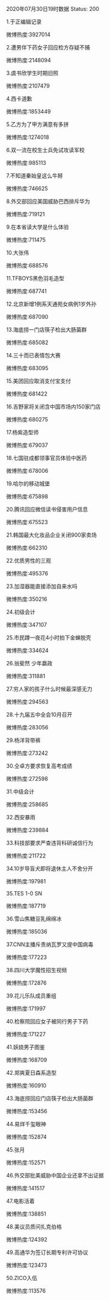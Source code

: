 2020年07月30日19时数据
Status: 200

1.于正编辑记录

微博热度:3927014

2.遭男伴下药女子回应检方存疑不捕

微博热度:2148094

3.虞书欣学生时期旧照

微博热度:2107479

4.西卡道歉

微博热度:1853449

5.乙方为了甲方满意有多拼

微博热度:1274018

6.双一流在校生士兵免试攻读军校

微博热度:985113

7.不知道秦始皇这么牛掰

微博热度:746625

8.外交部回应美国威胁巴西排斥华为

微博热度:719121

9.在本省读大学是什么体验

微博热度:711475

10.大张伟

微博热度:688576

11.TFBOYS黑色羽毛造型

微博热度:687741

12.北京新增1例系天通苑女病例1岁外孙

微博热度:687090

13.海底捞一门店筷子检出大肠菌群

微博热度:685082

14.三十而已表情包大赛

微博热度:683095

15.美团回应取消支付宝支付

微博热度:681422

16.吉野家将关闭含中国市场内150家门店

微博热度:680275

17.杨紫造型师

微博热度:679037

18.七国驻成都领事官员体验中医药

微博热度:678006

19.哈尔的移动城堡

微博热度:675898

20.腾讯回应微信读书侵害用户信息

微博热度:675523

21.韩国最大化妆品企业关闭900家卖场

微博热度:662310

22.优质男性的三观

微博热度:495376

23.加湿器能直接添加自来水吗

微博热度:350216

24.初级会计

微博热度:347107

25.市民蹲一夜花4小时拍下金蝉脱壳

微博热度:334624

26.翁斐然 少年嬴政

微博热度:311881

27.穷人家的孩子什么时候最深感无力

微博热度:294563

28.十九届五中全会10月召开

微博热度:283056

29.杨洋背带裤

微博热度:273242

30.仝卓方要求恢复高考成绩

微博热度:272598

31.中级会计

微博热度:258685

32.西安暴雨

微博热度:239884

33.科技部要求严查违背科研诚信行为

微博热度:211722

34.10岁导盲犬即将退休主人不舍分开

微博热度:197981

35.TES 1-0 SN

微博热度:187719

36.雪山焦糖豆乳绵绵冰

微博热度:185036

37.CNN主播斥责纳瓦罗又提中国病毒

微博热度:177223

38.四川大学魔性招生视频

微博热度:172876

39.花儿乐队成员重组

微博热度:171997

40.检察院回应女子被同行男子下药

微博热度:171227

41.妖娆男子图鉴

微博热度:168709

42.郑爽夏日森系造型

微博热度:160910

43.海底捞回应门店筷子检出大肠菌群

微博热度:153456

44.易烊千玺眼神

微博热度:152874

45.张月

微博热度:152571

46.外交部批美威胁中国企业还拿不出证据

微博热度:141517

47.电影活着

微博热度:138851

48.美议员质问扎克伯格

微博热度:124392

49.高通华为签订长期专利许可协议

微博热度:123473

50.ZICO入伍

微博热度:113576

